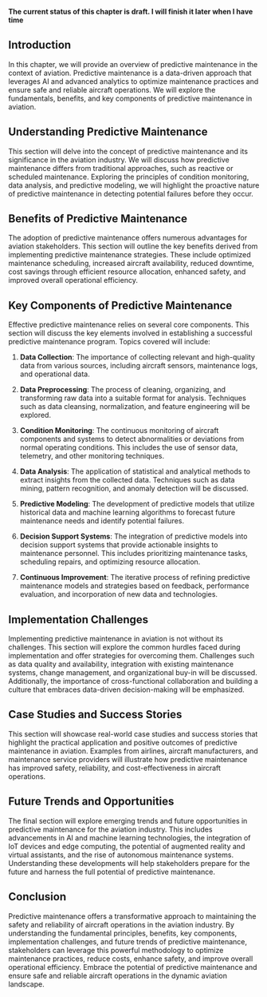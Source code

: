**The current status of this chapter is draft. I will finish it later when I have time**

Introduction
------------

In this chapter, we will provide an overview of predictive maintenance in the context of aviation. Predictive maintenance is a data-driven approach that leverages AI and advanced analytics to optimize maintenance practices and ensure safe and reliable aircraft operations. We will explore the fundamentals, benefits, and key components of predictive maintenance in aviation.

Understanding Predictive Maintenance
------------------------------------

This section will delve into the concept of predictive maintenance and its significance in the aviation industry. We will discuss how predictive maintenance differs from traditional approaches, such as reactive or scheduled maintenance. Exploring the principles of condition monitoring, data analysis, and predictive modeling, we will highlight the proactive nature of predictive maintenance in detecting potential failures before they occur.

Benefits of Predictive Maintenance
----------------------------------

The adoption of predictive maintenance offers numerous advantages for aviation stakeholders. This section will outline the key benefits derived from implementing predictive maintenance strategies. These include optimized maintenance scheduling, increased aircraft availability, reduced downtime, cost savings through efficient resource allocation, enhanced safety, and improved overall operational efficiency.

Key Components of Predictive Maintenance
----------------------------------------

Effective predictive maintenance relies on several core components. This section will discuss the key elements involved in establishing a successful predictive maintenance program. Topics covered will include:

1. **Data Collection**: The importance of collecting relevant and high-quality data from various sources, including aircraft sensors, maintenance logs, and operational data.

2. **Data Preprocessing**: The process of cleaning, organizing, and transforming raw data into a suitable format for analysis. Techniques such as data cleansing, normalization, and feature engineering will be explored.

3. **Condition Monitoring**: The continuous monitoring of aircraft components and systems to detect abnormalities or deviations from normal operating conditions. This includes the use of sensor data, telemetry, and other monitoring techniques.

4. **Data Analysis**: The application of statistical and analytical methods to extract insights from the collected data. Techniques such as data mining, pattern recognition, and anomaly detection will be discussed.

5. **Predictive Modeling**: The development of predictive models that utilize historical data and machine learning algorithms to forecast future maintenance needs and identify potential failures.

6. **Decision Support Systems**: The integration of predictive models into decision support systems that provide actionable insights to maintenance personnel. This includes prioritizing maintenance tasks, scheduling repairs, and optimizing resource allocation.

7. **Continuous Improvement**: The iterative process of refining predictive maintenance models and strategies based on feedback, performance evaluation, and incorporation of new data and technologies.

Implementation Challenges
-------------------------

Implementing predictive maintenance in aviation is not without its challenges. This section will explore the common hurdles faced during implementation and offer strategies for overcoming them. Challenges such as data quality and availability, integration with existing maintenance systems, change management, and organizational buy-in will be discussed. Additionally, the importance of cross-functional collaboration and building a culture that embraces data-driven decision-making will be emphasized.

Case Studies and Success Stories
--------------------------------

This section will showcase real-world case studies and success stories that highlight the practical application and positive outcomes of predictive maintenance in aviation. Examples from airlines, aircraft manufacturers, and maintenance service providers will illustrate how predictive maintenance has improved safety, reliability, and cost-effectiveness in aircraft operations.

Future Trends and Opportunities
-------------------------------

The final section will explore emerging trends and future opportunities in predictive maintenance for the aviation industry. This includes advancements in AI and machine learning technologies, the integration of IoT devices and edge computing, the potential of augmented reality and virtual assistants, and the rise of autonomous maintenance systems. Understanding these developments will help stakeholders prepare for the future and harness the full potential of predictive maintenance.

Conclusion
----------

Predictive maintenance offers a transformative approach to maintaining the safety and reliability of aircraft operations in the aviation industry. By understanding the fundamental principles, benefits, key components, implementation challenges, and future trends of predictive maintenance, stakeholders can leverage this powerful methodology to optimize maintenance practices, reduce costs, enhance safety, and improve overall operational efficiency. Embrace the potential of predictive maintenance and ensure safe and reliable aircraft operations in the dynamic aviation landscape.
